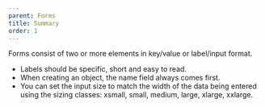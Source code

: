 ```yaml
---
parent: Forms
title: Summary
order: 1
---
```

<p>Forms consist of two or more elements in key/value or label/input format.</p>
<ul>
  <li>Labels should be specific, short and easy to read.</li>
  <li>When creating an object, the name field always comes first.</li>
  <li>You can set the input size to match the width of the data being entered using the sizing classes: xsmall, small, medium, large, xlarge, xxlarge.</li>
</ul>